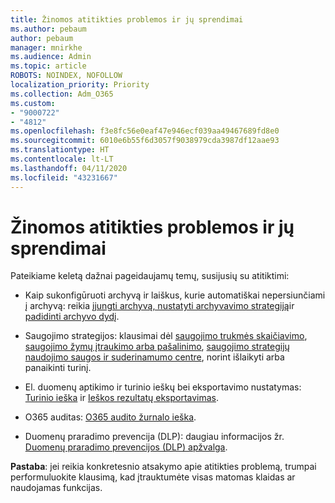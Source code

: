 ```yaml
---
title: Žinomos atitikties problemos ir jų sprendimai
ms.author: pebaum
author: pebaum
manager: mnirkhe
ms.audience: Admin
ms.topic: article
ROBOTS: NOINDEX, NOFOLLOW
localization_priority: Priority
ms.collection: Adm_O365
ms.custom:
- "9000722"
- "4812"
ms.openlocfilehash: f3e8fc56e0eaf47e946ecf039aa49467689fd8e0
ms.sourcegitcommit: 6010e6b55f6d3057f9038979cda3987df12aae93
ms.translationtype: HT
ms.contentlocale: lt-LT
ms.lasthandoff: 04/11/2020
ms.locfileid: "43231667"
---
```

# <a name="compliance-common-issues-and-resolutions"></a>Žinomos atitikties problemos ir jų sprendimai

Pateikiame keletą dažnai pageidaujamų temų, susijusių su atitiktimi:

- Kaip sukonfigūruoti archyvą ir laiškus, kurie automatiškai nepersiunčiami į archyvą: reikia [įjungti archyvą, nustatyti archyvavimo strategiją](https://docs.microsoft.com/microsoft-365/compliance/enable-archive-mailboxes?view=o365-worldwide)ir [padidinti archyvo dydį](https://docs.microsoft.com/microsoft-365/compliance/enable-unlimited-archiving?view=o365-worldwide).

- Saugojimo strategijos: klausimai dėl [saugojimo trukmės skaičiavimo](https://docs.microsoft.com/exchange/security-and-compliance/messaging-records-management/retention-age), [saugojimo žymų įtraukimo arba pašalinimo](https://docs.microsoft.com/exchange/security-and-compliance/messaging-records-management/add-or-remove-retention-tags), [saugojimo strategijų naudojimo saugos ir suderinamumo centre](https://docs.microsoft.com/microsoft-365/compliance/retention-policies?view=o365-worldwide), norint išlaikyti arba panaikinti turinį.

- El. duomenų aptikimo ir turinio ieškų bei eksportavimo nustatymas: [Turinio ieška](https://docs.microsoft.com/microsoft-365/compliance/search-for-content?view=o365-worldwide) ir [Ieškos rezultatų eksportavimas](https://docs.microsoft.com/microsoft-365/compliance/export-search-results?view=o365-worldwide).

- O365 auditas: [O365 audito žurnalo ieška](https://docs.microsoft.com/microsoft-365/compliance/search-the-audit-log-in-security-and-compliance?view=o365-worldwide).

- Duomenų praradimo prevencija (DLP): daugiau informacijos žr. [Duomenų praradimo prevencijos (DLP) apžvalga](https://docs.microsoft.com/microsoft-365/compliance/data-loss-prevention-policies?view=o365-worldwide).

**Pastaba**: jei reikia konkretesnio atsakymo apie atitikties problemą, trumpai performuluokite klausimą, kad įtrauktumėte visas matomas klaidas ar naudojamas funkcijas.
